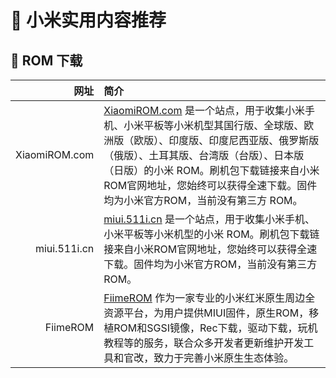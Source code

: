 #  小米实用内容推荐

## 󰀲 ROM 下载

|                网址 | 简介                                                                 |
| ----------------------: | :------------------------------------------------------------------------- |
|                     XiaomiROM.com | [XiaomiROM.com](https://xiaomirom.com/) 是一个站点，用于收集小米手机、小米平板等小米机型其国行版、全球版、欧洲版（欧版）、印度版、印度尼西亚版、俄罗斯版（俄版）、土耳其版、台湾版（台版）、日本版（日版）的小米 ROM。刷机包下载链接来自小米ROM官网地址，您始终可以获得全速下载。固件均为小米官方ROM，当前没有第三方 ROM。                                |
|                     miui.511i.cn | [miui.511i.cn](https://miui.511i.cn/) 是一个站点，用于收集小米手机、小米平板等小米机型的小米 ROM。刷机包下载链接来自小米ROM官网地址，您始终可以获得全速下载。固件均为小米官方ROM，当前没有第三方 ROM。 |
|                     FiimeROM | [FiimeROM](https://mi.fiime.cn/) 作为一家专业的小米红米原生周边全资源平台，为用户提供MIUI固件，原生ROM，移植ROM和SGSI镜像，Rec下载，驱动下载，玩机教程等的服务，联合众多开发者更新维护开发工具和官改，致力于完善小米原生生态体验。 |

